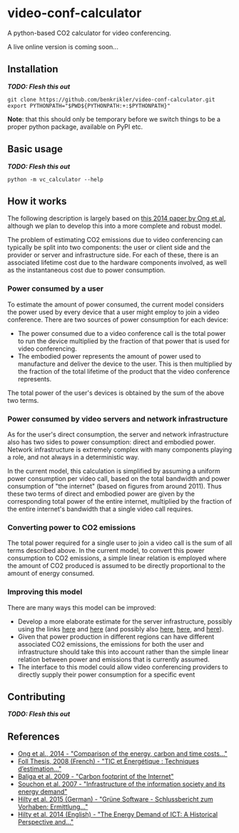 # video-conf-calculator
A python-based CO2 calculator for video conferencing.

A live online version is coming soon...

## Installation
*__TODO: Flesh this out__*
```
git clone https://github.com/benkrikler/video-conf-calculator.git
export PYTHONPATH="$PWD${PYTHONPATH:+:$PYTHONPATH}"
```
**Note**: that this should only be temporary before we switch things to be a proper python package, available on PyPI etc.

## Basic usage
*__TODO: Flesh this out__*
```
python -m vc_calculator --help
```

## How it works
The following description is largely based on [this 2014 paper by Ong et al][1], although we plan to develop this into a more complete and robust model.

The problem of estimating CO2 emissions due to video conferencing can typically be split into two components: the user or client side and the provider or server and infrastructure side.
For each of these, there is an associated lifetime cost due to the hardware components involved, as well as the instantaneous cost due to power consumption.

### Power consumed by a user
To estimate the amount of power consumed, the current model considers the power used by every device that a user might employ to join a video conference.
There are two sources of power consumption for each device:
* The power consumed due to a video conference call is the total power to run
  the device multiplied by the fraction of that power that is used for video
  conferencing.
* The embodied power represents the amount of power used to manufacture and
  deliver the device to the user. This is then multiplied by the fraction of
  the total lifetime of the product that the video conference represents.

The total power of the user's devices is obtained by the sum of the above two terms.

### Power consumed by video servers and network infrastructure
As for the user's direct consumption, the server and network infrastructure also has two sides to power consumption: direct and embodied power.
Network infrastructure is extremely complex with many components playing a role, and not always in a deterministic way.

In the current model, this calculation is simplified by assuming a uniform
power consumption per video call, based on the total bandwidth and power
consumption of "the internet" (based on figures from around 2011).
Thus these two terms of direct and embodied power are given by the
corresponding total power of the entire internet, multiplied by the fraction of
the entire internet's bandwidth that a single video call requires.

### Converting power to CO2 emissions
The total power required for a single user to join a video call is the sum of all terms described above.
In the current model, to convert this power consumption to CO2 emissions, a
simple linear relation is employed where the amount of CO2 produced is assumed
to be directly proportional to the amount of energy consumed.

### Improving this model
There are many ways this model can be improved:
* Develop a more elaborate estimate for the server infrastructure, possibly
  using the links [here][2] and [here][3] (and possibly also [here][4],
  [here][5], and [here][6]).
* Given that power production in different regions can have different
  associated CO2 emissions, the emissions for both the user and infrastructure
  should take this into account rather than the simple linear relation between
  power and emissions that is currently assumed.
* The interface to this model could allow video conferencing providers to directly supply their power consumption for a specific event

## Contributing
*__TODO: Flesh this out__*

## References
- [Ong et al., 2014 - "Comparison of the energy, carbon and time costs..."][1]
- [Foll Thesis, 2008 (French) - "TIC et Énergétique : Techniques d’estimation..."][2]
- [Baliga et al. 2009 - "Carbon footprint of the Internet"][3]
- [Souchon et al. 2007 - "Infrastructure of the information society and its energy demand"][4]
- [Hilty et al. 2015 (German) - "Grüne Software - Schlussbericht zum Vorhaben: Ermittlung..."][5]
- [Hilty et al. 2014 (English) - "The Energy Demand of ICT: A Historical Perspective and..."][6]

[1]: http://www2.eet.unsw.edu.au/~vijay/pubs/jrnl/14comcomVC.pdf 
[2]: http://www.biblioite.ethz.ch/downloads/Souchon_these_version-publique.pdf
[3]: http://dx.doi.org/10.2104/tja09005
[4]: https://ethz.ch/content/dam/ethz/special-interest/mtec/cepe/cepe-dam/documents/people/baebischer/Souchon_6_233.pdf
[5]: http://dx.doi.org/10.13140/2.1.5158.4329
[6]: https://ethz.ch/content/dam/ethz/special-interest/mtec/cepe/cepe-dam/documents/people/baebischer/Aebischer_Hilty_2014_Energy_Demand_ICT_History_Challenges_AAM.pdf

